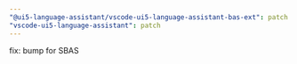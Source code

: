 ```yaml
---
"@ui5-language-assistant/vscode-ui5-language-assistant-bas-ext": patch
"vscode-ui5-language-assistant": patch
---
```


fix: bump for SBAS

